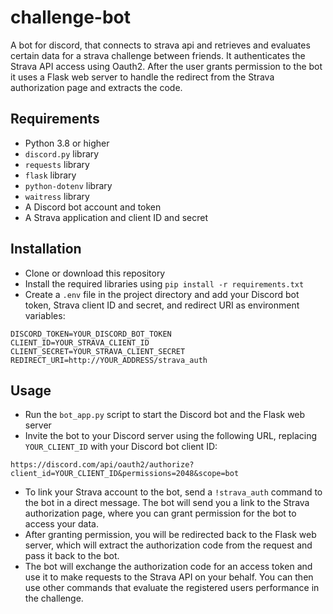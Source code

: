 # challenge-bot
A bot for discord, that connects to strava api and retrieves and evaluates certain data for a strava challenge between friends. It authenticates the Strava API access using Oauth2. After the user grants permission to the bot it uses a Flask web server to handle the redirect from the Strava authorization page and extracts the code.


## Requirements

- Python 3.8 or higher
- `discord.py` library
- `requests` library
- `flask` library
- `python-dotenv` library
- `waitress` library
- A Discord bot account and token
- A Strava application and client ID and secret

## Installation

- Clone or download this repository
- Install the required libraries using `pip install -r requirements.txt`
- Create a `.env` file in the project directory and add your Discord bot token, Strava client ID and secret, and redirect URI as environment variables:

```
DISCORD_TOKEN=YOUR_DISCORD_BOT_TOKEN
CLIENT_ID=YOUR_STRAVA_CLIENT_ID
CLIENT_SECRET=YOUR_STRAVA_CLIENT_SECRET
REDIRECT_URI=http://YOUR_ADDRESS/strava_auth
```

## Usage

- Run the `bot_app.py` script to start the Discord bot and the Flask web server
- Invite the bot to your Discord server using the following URL, replacing `YOUR_CLIENT_ID` with your Discord bot client ID:

```
https://discord.com/api/oauth2/authorize?client_id=YOUR_CLIENT_ID&permissions=2048&scope=bot
```

- To link your Strava account to the bot, send a `!strava_auth` command to the bot in a direct message. The bot will send you a link to the Strava authorization page, where you can grant permission for the bot to access your data.
- After granting permission, you will be redirected back to the Flask web server, which will extract the authorization code from the request and pass it back to the bot.
- The bot will exchange the authorization code for an access token and use it to make requests to the Strava API on your behalf. You can then use other commands that evaluate the registered users performance in the challenge.
